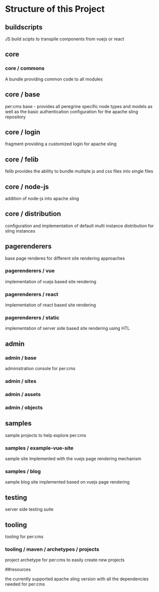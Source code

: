 # Structure of this Project

## buildscripts

JS build scipts to transpile components from vuejs or react

## core

### core / commons

A bundle providing common code to all modules

## core / base

per:cms base - provides all peregrine specific node types and models as well as the 
basic authentication configuration for the apache sling repository

## core / login

fragment providing a customized login for apache sling

## core / felib

felib provides the ability to bundle multiple js and css files into single files

## core / node-js

addition of node-js into apache sling

## core / distribution

configuration and implementation of default multi instance distribution for sling instances

## pagerenderers

base page renderes for different site rendering approaches

### pagerenderers / vue

implementation of vuejs based site rendering

### pagerenderers / react

implementation of react based site rendering

### pagerenderers / static

implementation of server side based site rendering using HTL

## admin

### admin / base
administration console for per:cms

### admin / sites

### admin / assets

### admin / objects

## samples

sample projects to help explore per:cms

### samples / example-vue-site

sample site implemented with the vuejs page rendering mechanism

### samples / blog

sample blog site implemented based on vuejs page rendering

## testing

server side testing suite

## tooling

tooling for per:cms

### tooling / maven / archetypes / projects

project archetype for per:cms to easily create new projects

##resources

the currently supported apache sling version with all the dependencies needed for per:cms
